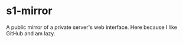s1-mirror
=========

A public mirror of a private server's web interface. Here because I like GitHub and am lazy.
